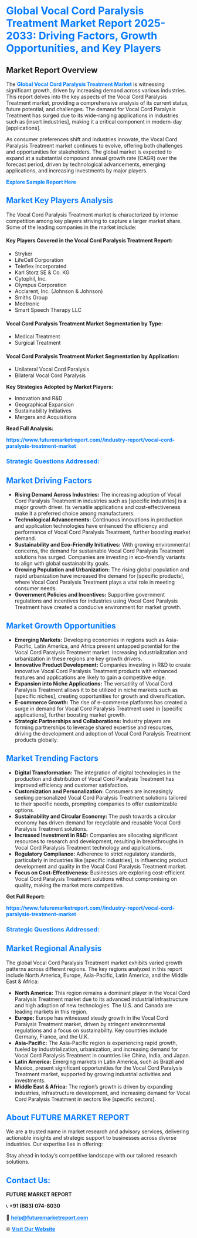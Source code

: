 <h1 style="color: #007BFF;">Global Vocal Cord Paralysis Treatment Market Report 2025-2033: Driving Factors, Growth Opportunities, and Key Players</h1>

<section id="overview">
<h2>Market Report Overview</h2>
<p>The <a href="https://www.futuremarketreport.com//industry-report/vocal-cord-paralysis-treatment-market" style="color: #007BFF; text-decoration: none;"><strong>Global Vocal Cord Paralysis Treatment Market</strong></a> is witnessing significant growth, driven by increasing demand across various industries. This report delves into the key aspects of the Vocal Cord Paralysis Treatment market, providing a comprehensive analysis of its current status, future potential, and challenges. The demand for Vocal Cord Paralysis Treatment has surged due to its wide-ranging applications in industries such as [insert industries], making it a critical component in modern-day [applications].</p>
<p>As consumer preferences shift and industries innovate, the Vocal Cord Paralysis Treatment market continues to evolve, offering both challenges and opportunities for stakeholders. The global market is expected to expand at a substantial compound annual growth rate (CAGR) over the forecast period, driven by technological advancements, emerging applications, and increasing investments by major players.</p>
</section>

<section id="overview">
<p><a href="https://www.futuremarketreport.com//request-sample/reportId=77467" style="color: #007BFF; text-decoration: none;"><strong>Explore Sample Report Here</strong></a></p>
</section>

<section id="key-players">
<h2 style="color: #007BFF;">Market Key Players Analysis</h2>
<p>The Vocal Cord Paralysis Treatment market is characterized by intense competition among key players striving to capture a larger market share. Some of the leading companies in the market include:</p>
<h4>Key Players Covered in the Vocal Cord Paralysis Treatment Report:</h4>
<ul><li>Stryker</li><li>LifeCell Corporation</li><li>Teleflex Incorporated</li><li>Karl Storz SE &amp; Co. KG</li><li>Cytophil, Inc.</li><li>Olympus Corporation</li><li>Acclarent, Inc. (Johnson &amp; Johnson)</li><li>Smiths Group</li><li>Medtronic</li><li>Smart Speech Therapy LLC</li></ul>
<h4>Vocal Cord Paralysis Treatment Market Segmentation by Type:</h4>
<ul><li>Medical Treatment</li><li>Surgical Treatment</li></ul>

<h4>Vocal Cord Paralysis Treatment Market Segmentation by Application:</h4>
<ul><li>Unilateral Vocal Cord Paralysis</li><li>Bilateral Vocal Cord Paralysis</li></ul>
<p><strong>Key Strategies Adopted by Market Players:</strong></p>
<ul>
<li>Innovation and R&D</li>
<li>Geographical Expansion</li>
<li>Sustainability Initiatives</li>
<li>Mergers and Acquisitions</li>
</ul>
</section>

<section>
<p><strong>Read Full Analysis: </strong></p><a href="https://www.futuremarketreport.com//industry-report/vocal-cord-paralysis-treatment-market" style="color: #007BFF; text-decoration: none;"><strong>https://www.futuremarketreport.com//industry-report/vocal-cord-paralysis-treatment-market</strong></a>
<h3 style="color: #007BFF;">Strategic Questions Addressed:</h3>
</section>

<section id="driving-factors">
<h2 style="color: #007BFF;">Market Driving Factors</h2>
<ul>
<li><strong>Rising Demand Across Industries:</strong> The increasing adoption of Vocal Cord Paralysis Treatment in industries such as [specific industries] is a major growth driver. Its versatile applications and cost-effectiveness make it a preferred choice among manufacturers.</li>
<li><strong>Technological Advancements:</strong> Continuous innovations in production and application technologies have enhanced the efficiency and performance of Vocal Cord Paralysis Treatment, further boosting market demand.</li>
<li><strong>Sustainability and Eco-Friendly Initiatives:</strong> With growing environmental concerns, the demand for sustainable Vocal Cord Paralysis Treatment solutions has surged. Companies are investing in eco-friendly variants to align with global sustainability goals.</li>
<li><strong>Growing Population and Urbanization:</strong> The rising global population and rapid urbanization have increased the demand for [specific products], where Vocal Cord Paralysis Treatment plays a vital role in meeting consumer needs.</li>
<li><strong>Government Policies and Incentives:</strong> Supportive government regulations and incentives for industries using Vocal Cord Paralysis Treatment have created a conducive environment for market growth.</li>
</ul>
</section>

<section id="growth-opportunities">
<h2 style="color: #007BFF;">Market Growth Opportunities</h2>
<ul>
<li><strong>Emerging Markets:</strong> Developing economies in regions such as Asia-Pacific, Latin America, and Africa present untapped potential for the Vocal Cord Paralysis Treatment market. Increasing industrialization and urbanization in these regions are key growth drivers.</li>
<li><strong>Innovative Product Development:</strong> Companies investing in R&D to create innovative Vocal Cord Paralysis Treatment products with enhanced features and applications are likely to gain a competitive edge.</li>
<li><strong>Expansion into Niche Applications:</strong> The versatility of Vocal Cord Paralysis Treatment allows it to be utilized in niche markets such as [specific niches], creating opportunities for growth and diversification.</li>
<li><strong>E-commerce Growth:</strong> The rise of e-commerce platforms has created a surge in demand for Vocal Cord Paralysis Treatment used in [specific applications], further boosting market growth.</li>
<li><strong>Strategic Partnerships and Collaborations:</strong> Industry players are forming partnerships to leverage shared expertise and resources, driving the development and adoption of Vocal Cord Paralysis Treatment products globally.</li>
</ul>
</section>

<section id="trending-factors">
<h2 style="color: #007BFF;">Market Trending Factors</h2>
<ul>
<li><strong>Digital Transformation:</strong> The integration of digital technologies in the production and distribution of Vocal Cord Paralysis Treatment has improved efficiency and customer satisfaction.</li>
<li><strong>Customization and Personalization:</strong> Consumers are increasingly seeking personalized Vocal Cord Paralysis Treatment solutions tailored to their specific needs, prompting companies to offer customizable options.</li>
<li><strong>Sustainability and Circular Economy:</strong> The push towards a circular economy has driven demand for recyclable and reusable Vocal Cord Paralysis Treatment solutions.</li>
<li><strong>Increased Investment in R&D:</strong> Companies are allocating significant resources to research and development, resulting in breakthroughs in Vocal Cord Paralysis Treatment technology and applications.</li>
<li><strong>Regulatory Compliance:</strong> Adherence to strict regulatory standards, particularly in industries like [specific industries], is influencing product development and quality in the Vocal Cord Paralysis Treatment market.</li>
<li><strong>Focus on Cost-Effectiveness:</strong> Businesses are exploring cost-efficient Vocal Cord Paralysis Treatment solutions without compromising on quality, making the market more competitive.</li>
</ul>
</section>

<section>
<p><strong>Get Full Report: </strong></p><a href="https://www.futuremarketreport.com//industry-report/vocal-cord-paralysis-treatment-market" style="color: #007BFF; text-decoration: none;"><strong>https://www.futuremarketreport.com//industry-report/vocal-cord-paralysis-treatment-market</strong></a>
<h3 style="color: #007BFF;">Strategic Questions Addressed:</h3>
</section>


<section id="regional-analysis">
<h2 style="color: #007BFF;">Market Regional Analysis</h2>
<p>The global Vocal Cord Paralysis Treatment market exhibits varied growth patterns across different regions. The key regions analyzed in this report include North America, Europe, Asia-Pacific, Latin America, and the Middle East & Africa:</p>
<ul>
<li><strong>North America:</strong> This region remains a dominant player in the Vocal Cord Paralysis Treatment market due to its advanced industrial infrastructure and high adoption of new technologies. The U.S. and Canada are leading markets in this region.</li>
<li><strong>Europe:</strong> Europe has witnessed steady growth in the Vocal Cord Paralysis Treatment market, driven by stringent environmental regulations and a focus on sustainability. Key countries include Germany, France, and the U.K.</li>
<li><strong>Asia-Pacific:</strong> The Asia-Pacific region is experiencing rapid growth, fueled by industrialization, urbanization, and increasing demand for Vocal Cord Paralysis Treatment in countries like China, India, and Japan.</li>
<li><strong>Latin America:</strong> Emerging markets in Latin America, such as Brazil and Mexico, present significant opportunities for the Vocal Cord Paralysis Treatment market, supported by growing industrial activities and investments.</li>
<li><strong>Middle East & Africa:</strong> The region’s growth is driven by expanding industries, infrastructure development, and increasing demand for Vocal Cord Paralysis Treatment in sectors like [specific sectors].</li>
</ul>
</section>

<footer>
<h2 style="color: #007BFF;">About FUTURE MARKET REPORT</h2>
<p>We are a trusted name in market research and advisory services, delivering actionable insights and strategic support to businesses across diverse industries. Our expertise lies in offering:</p>

<p>Stay ahead in today’s competitive landscape with our tailored research solutions.</p>

<h2 style="color: #007BFF;">Contact Us:</h2>
<p><strong>FUTURE MARKET REPORT</strong></p>
<p>📞 <strong>+91 (883) 074-8030</strong></p>
<p>📧 <strong><a href="mailto:help@futuremarketreport.com" style="color: #007BFF;">help@futuremarketreport.com</a></strong></p>
<p>🌐 <strong><a href="https://www.futuremarketreport.com/" style="color: #007BFF;">Visit Our Website</a></strong></p>
</footer>